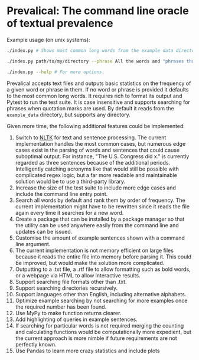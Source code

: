 # Prevalical: The command line oracle of textual prevalence

Example usage (on unix systems):

```bash
./index.py # Shows most common long words from the example data directory.

./index.py path/to/my/directory --phrase All the words and "phrases that I like"

./index.py --help # For more options.
```

Prevalical accepts text files and outputs basic statistics on the frequency of a given
word or phrase in them. If no word or phrase is provided it defaults to the most common
long words. It requires rich to format its output and Pytest to run the test suite. It
is case insensitive and supports searching for phrases when quotation marks are used. By
default it reads from the `example_data` directory, but supports any directory.

Given more time, the following additional features could be implemented:

1.  Switch to [NLTK](https://www.nltk.org/index.html) for text and sentence processing.
    The current implementation handles the most common cases, but numerous edge cases
    exist in the parsing of words and sentences that could cause suboptimal output. For
    instance, "The U.S. Congress did x." is currently regarded as three sentences
    because of the additional periods. Intelligently catching acronyms like that would
    still be possible with complicated regex logic, but a far more readable and
    maintainable solution would be to use a third-party library.
2.  Increase the size of the test suite to include more edge cases and include the
    command line entry point.
3.  Search all words by default and rank them by order of frequency. The current
    implementation might have to be rewritten since it reads the file again every time
    it searches for a new word.
4.  Create a package that can be installed by a package manager so that the utility can
    be used anywhere easily from the command line and updates can be issued.
5.  Customise the amount of example sentences shown with a command line argument.
6.  The current implementation is not memory efficient on large files because it reads
    the entire file into memory before parsing it. This could be improved, but would
    make the solution more complicated.
7.  Outputting to a .txt file, a .rtf file to allow formatting such as bold words, or a
    webpage via HTML to allow interactive results.
8.  Support searching file formats other than .txt.
9.  Support searching directories recursively.
10. Support languages other than English, including alternative alphabets.
11. Optimize example searching by not searching for more examples once the required
    number has been found.
12. Use MyPy to make function returns clearer.
13. Add highlighting of queries in example sentences.
14. If searching for particular words is not required merging the counting and
    calculating functions would be computationally more expedient, but the current
    approach is more nimble if future requirements are not perfectly known.
15. Use Pandas to learn more crazy statistics and include plots
